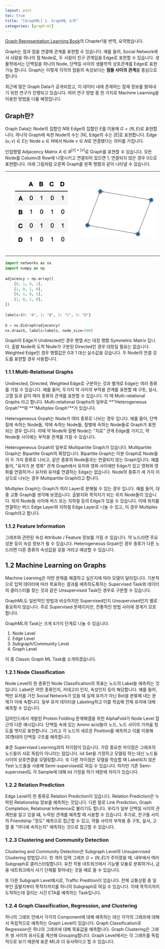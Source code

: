 ```yaml
---
layout: post
toc: true
title: "[GraphML] 1. GraphML 소개"
categories: [graph-ml]
---
```


[Graph Representation Learning Book](https://www.cs.mcgill.ca/~wlh/grl_book/)의 Chapter1을 번역, 요약했습니다.

Graph는 점과 점을 연결해 관계를 표현할 수 있습니다.
예를 들어, Social Network에서 사람을 하나의 점 Node로, 두 사람이 친구 관계임을 Edge로 표현할 수 있습니다.
생물학에서는 단백질을 하나의 Node, 단백질 사이의 생물학적 상호관계를 Edge로 표현가능 합니다.
Graph는 이렇게 각각의 점들의 속성보다는 **점들 사이의 관계**를 중심으로 합니다.

최근에 많은 Graph Data가 공개되었고, 이 데이터 내에 존재하는 잠재 정보를 밝혀내기 위한 연구가 진행되고 있습니다.
여러 연구 방법 중 한 가지로 Machine Learning을 이용한 방법을 다룰 예정입니다.

## Graph란?

Graph Data는 Node의 집합인 $N$와 Edge의 집합인 $E$를 이용해 $G = (N, E)$로 표현합니다.
하나의 Graph에 속한 Node의 수는 $|N|$, Edge의 수는 $|E|$로 표현합니다.
Edge $(u, v) \in E$는 Node $u \in N$에서 Node $v \in N$로 연결됐다는 의미를 가집니다.

인접행렬 Adjacency Matrix $A \in R^{|V|\times|V|}$로 Graph를 표현할 수 있습니다.
모든 Node를 Column과 Row에 나열시키고 연결되어 있으면 1, 연결되지 않은 경우 0으로 표현합니다.
아래 그림처럼 오른쪽 Graph를 왼쪽 행렬과 같이 나타낼 수 있습니다.

<table><tr>
<td> 
  <p align="center" style="padding: 10px">
    <img alt="Forwarding" src="/assets/imgs/gml/matrix.png" width="250">
  </p> 
</td>
<td> 
  <p align="center">
    <img alt="Routing" src="/assets/imgs/gml/graph.png" width="320">
  </p> 
</td>
</tr></table>

```python
import networkx as nx
import numpy as np

adjacency = np.array([
    [0, 1, 0, 1],
    [1, 0, 1, 0],
    [0, 1, 0, 1],
    [1, 0, 1, 0],
])

labels={0: "A", 1: "B", 2: "C", 3: "D"}

G = nx.DiGraph(adjacency)
nx.draw(G, labels=labels, node_size=500)
```

Graph의 Edge가 Undirected인 경우 핸열 $A$는 대칭 행렬 Symmetric Matrix 입니다. 
출발 Node와 도착 Node가 구분된 Directed인 경우 대칭일 필요는 없습니다.
Weighted Edge인 경우 행렬값은 0과 1 대신 실수값을 갖습니다. 
두 Node의 연결 강도를 표현할 경우 사용합니다.

### 1.1.1 Multi-Relational Graphs

Undirected, Directed, Weighted Edge로 구분하는 것과 별개로 Edge는 여러 종류를 가질 수 있습니다.
예를 들어, 두가지 약 사이의 부작용 관계를 표현할 때 구토, 설사, 고열 등과 같이 여러 종류의 관게를 표현할 수 있습니다.
이 때 Multi-relational Graphs 라고 합니다.
Multi-relational Graphs의 일부로 **"Heterogeneous Grpah"**와 **"Multiplex Graph"**가 있습니다.

Heterogeneous Grpah는 Node가 여러 종류로 나뉘는 경우 입니다.
예를 들어, 단백질에 속하는 Node들, 약에 속하는 Node들, 질병에 속하는 Node들로 Graph가 표현되는 경우 입니다.
이때 약 Node와 질병 Node는 "치료" 관계 Edge를 가지고, 약 Node들 사이에는 부작용 관계를 가질 수 있습니다.

Heterogeneous Grpah의 일부로 Multipartite Graph가 있습니다.
Multipartite Graph는 Bipartite Graph의 확장입니다.
Bipartite Graph는 이분 Graph로 Node들이 두 가지 종류로 나뉘고, 같은 종류의 Node들과는 연결되지 않는 Graph입니다.
예를 들어, "유저가 본 영화" 관계 Graph에서 유저와 영화 사이에만 Edge가 있고 영화와 영화를 연결하거나 유저와 유저를 연결하는 Edge는 없습니다.
Node의 종류가 세 가지 이상으로 나뉘는 경우 Multipartite Graph라고 합니다.

Multiplex Graph는 Graph가 여러 Layer로 분해될 수 있는 경우 입니다.
예를 들어, 대중 교통 Graph를 생각해 보겠습니다.
출발지와 목적지가 되는 위치 Node들이 있습니다.
위치 Node들 사이에 버스 또는 지하철 등의 Edge가 있을 수 있습니다.
이때 위치를 연결하는 버스 Edge Layer와 지하철 Edge Layer로 나눌 수 있고, 이 경우 Multiplex Graph라고 합니다.

### 1.1.2 Feature Information

그래프와 관련된 속성 Attribute / Feature 정보를 가질 수 있습니다. 
약 노드라면 주요 성분 등이 속성 정보가 될 수 있습니다.
Heterogeneous Grpah인 경우 종류가 다른 노드라면 다른 종류의 속성값을 갖을 거라고 예상할 수 있습니다.

## 1.2 Machine Learning on Graphs

Machine Learning은 어떤 문제를 해결하고 싶은지에 따라 모델이 달라집니다.
기본적으로 입력 데이터에 따라 목표하는 결과를 예측하도록하는 Supervised Task와
데이터의 클러스터를 찾는 것과 같은 Unsupervised Task인 경우로 구분할 수 있습니다.

GraphML도 일반적인 방법과 비슷하지만 Supervised인지 Unsupervised인지 별로 중요하지 않습니다.
주로 Supervised 문제이지만, 전통적인 방법 사이에 경계가 모호합니다.

GraphML의 Task는 크게 4가지 단계로 나눌 수 있습니다.

1. Node Level
2. Edge Level
3. Subgraph/Community Level
4. Graph Level

이 중 Classic Graph ML Task를 소개하겠습니다.

### 1.2.1 Node Classification

Node Level의 한 종류인 Node Classification의 목표는 노드의 Label을 예측하는 것입니다.
Label은 어떤 종류인지, 카테고리 인지, 속성인지 등이 해당합니다.
예를 들어, 백만 유저를 가진 Social Network가 있을 때 실제 유저가 아닌 Bot을 분류해 내는 문제가 이에 속합니다.
일부 유저 데이터을 Labeling하고 이를 학습해 전체 유저에 대해 예측할 수 있습니다.

딥마인드에서 개발된 Protein Foldling 문제해결을 위한 AlphaFold가 Node Level 접근의 다른 예시입니다.
단백질 속에 있는 Amino acid들이 노드, 노드 사이의 가까움 정도를 엣지로 표현합니다.
그리고 각 노드의 새로운 Position를 예측하고 이를 이용해 3D형태의 단백질 구조를 예측합니다.

표준 Supervised Learning과의 차이점이 있습니다.
가장 중요한 차이점은 그래프의 노드들이 서로 독립이 아니라는 점입니다.
iid Set을 가정하고 모델링 하는 대신 노드들 사이의 상호연결을 모델링합니다.
또 다른 차이점은 모델을 학습할 때 Label되지 않은 Test 노드들을 사용해 Semi-supervised로 여길 수 있습니다.
하지만 기존 Semi-supervised도 각 Sample에 대해 iid 가정을 하기 때문에 차이가 있습니다.

### 1.2.2 Relation Prediction

Edge Level의 한 종류로 Relation Prediction이 있습니다.
Relation Prediction은 누락된 Relationship 정보를 예측하는 것입니다.
다른 말로 Link Prediction, Graph Completion, Relational Inference로 불리기도 합니다.
우리가 일부 단백질 사이의 관계만을 알고 있을 떄, 누락된 관계를 예측할 때 사용할 수 있습니다.
추가로, 친구들 사이의 Friendship "정도" 예측으로 접근할 수 있고,
약들 사이의 부작용 중 구토, 섩사, 고열 중 "어디에 속하는지" 예측하는 것으로 접근할 수 있습니다.

### 1.2.3 Clustering and Community Detection

Clustering and Community Detection은 Subgraph Level의 Unsupervised Clustering 방법입니다.
한 개의 입력 그래프 $G = (N, E)$가 주어졌을 때, 내부에서 여러 Subgraph로 클러스터링합니다.
유전 작용 네트워크에서 기능별 모듈로 분류하거나, 금융 네트워크에서 사기 단체를 찾아내는 것을 예로 들 수 있습니다.

또 다른 Subgraph Level예시로, Traffic Predition이 있습니다.
전체 교통상황 중 일부인 출발지부터 목적지까지를 하나의 Subgraph로 여길 수 있습니다.
이때 목적지까지 도착하는데 걸리는 시간 ETA를 예측하는 Task입니다.

### 1.2.4 Graph Classification, Regression, and Clustering

하나의 그래프 안에서 각각의 Component에 대해 예측하는 대신 각각의 그래프에 대해서 독립적으로 예측하는 Graph Level이 있습니다.
Graph Classification과 Regression은 하나의 그래프에 대해 목표값을 예측합니다.
Graph Clustering은 그래프 쌍 사이의 유사도를 계산해 Grouping합니다.
Graph Level에서는 각 그래프를 독립적으로 보기 때문에 표준 ML과 더 유사하다고 할 수 있습니다.
